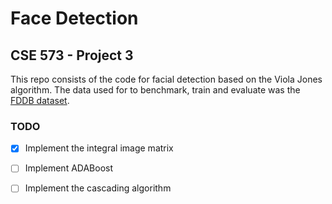 # Face Detection
## CSE 573 - Project 3

This repo consists of the code for facial detection based on the Viola Jones algorithm. The data used for to benchmark, train and evaluate was the [FDDB dataset](http://vis-www.cs.umass.edu/fddb/).

### TODO
- [x] Implement the integral image matrix
- [ ] Implement ADABoost
- [ ] Implement the cascading algorithm

